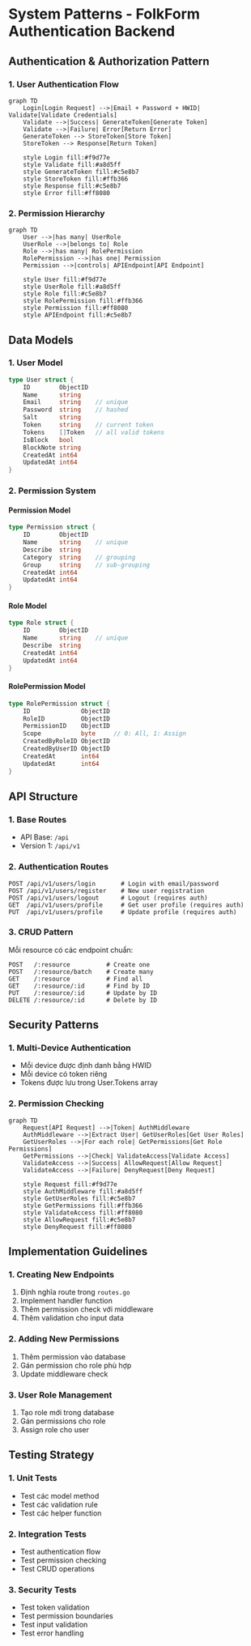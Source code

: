 # System Patterns - FolkForm Authentication Backend

## Authentication & Authorization Pattern

### 1. User Authentication Flow
```mermaid
graph TD
    Login[Login Request] -->|Email + Password + HWID| Validate[Validate Credentials]
    Validate -->|Success| GenerateToken[Generate Token]
    Validate -->|Failure| Error[Return Error]
    GenerateToken --> StoreToken[Store Token]
    StoreToken --> Response[Return Token]

    style Login fill:#f9d77e
    style Validate fill:#a8d5ff
    style GenerateToken fill:#c5e8b7
    style StoreToken fill:#ffb366
    style Response fill:#c5e8b7
    style Error fill:#ff8080
```

### 2. Permission Hierarchy
```mermaid
graph TD
    User -->|has many| UserRole
    UserRole -->|belongs to| Role
    Role -->|has many| RolePermission
    RolePermission -->|has one| Permission
    Permission -->|controls| APIEndpoint[API Endpoint]

    style User fill:#f9d77e
    style UserRole fill:#a8d5ff
    style Role fill:#c5e8b7
    style RolePermission fill:#ffb366
    style Permission fill:#ff8080
    style APIEndpoint fill:#c5e8b7
```

## Data Models

### 1. User Model
```go
type User struct {
    ID        ObjectID
    Name      string
    Email     string    // unique
    Password  string    // hashed
    Salt      string
    Token     string    // current token
    Tokens    []Token   // all valid tokens
    IsBlock   bool
    BlockNote string
    CreatedAt int64
    UpdatedAt int64
}
```

### 2. Permission System
#### Permission Model
```go
type Permission struct {
    ID        ObjectID
    Name      string    // unique
    Describe  string
    Category  string    // grouping
    Group     string    // sub-grouping
    CreatedAt int64
    UpdatedAt int64
}
```

#### Role Model
```go
type Role struct {
    ID        ObjectID
    Name      string    // unique
    Describe  string
    CreatedAt int64
    UpdatedAt int64
}
```

#### RolePermission Model
```go
type RolePermission struct {
    ID              ObjectID
    RoleID          ObjectID
    PermissionID    ObjectID
    Scope           byte     // 0: All, 1: Assign
    CreatedByRoleID ObjectID
    CreatedByUserID ObjectID
    CreatedAt       int64
    UpdatedAt       int64
}
```

## API Structure

### 1. Base Routes
- API Base: `/api`
- Version 1: `/api/v1`

### 2. Authentication Routes
```
POST /api/v1/users/login       # Login with email/password
POST /api/v1/users/register    # New user registration
POST /api/v1/users/logout      # Logout (requires auth)
GET  /api/v1/users/profile     # Get user profile (requires auth)
PUT  /api/v1/users/profile     # Update profile (requires auth)
```

### 3. CRUD Pattern
Mỗi resource có các endpoint chuẩn:
```
POST   /:resource          # Create one
POST   /:resource/batch    # Create many
GET    /:resource          # Find all
GET    /:resource/:id      # Find by ID
PUT    /:resource/:id      # Update by ID
DELETE /:resource/:id      # Delete by ID
```

## Security Patterns

### 1. Multi-Device Authentication
- Mỗi device được định danh bằng HWID
- Mỗi device có token riêng
- Tokens được lưu trong User.Tokens array

### 2. Permission Checking
```mermaid
graph TD
    Request[API Request] -->|Token| AuthMiddleware
    AuthMiddleware -->|Extract User| GetUserRoles[Get User Roles]
    GetUserRoles -->|For each role| GetPermissions[Get Role Permissions]
    GetPermissions -->|Check| ValidateAccess[Validate Access]
    ValidateAccess -->|Success| AllowRequest[Allow Request]
    ValidateAccess -->|Failure| DenyRequest[Deny Request]

    style Request fill:#f9d77e
    style AuthMiddleware fill:#a8d5ff
    style GetUserRoles fill:#c5e8b7
    style GetPermissions fill:#ffb366
    style ValidateAccess fill:#ff8080
    style AllowRequest fill:#c5e8b7
    style DenyRequest fill:#ff8080
```

## Implementation Guidelines

### 1. Creating New Endpoints
1. Định nghĩa route trong `routes.go`
2. Implement handler function
3. Thêm permission check với middleware
4. Thêm validation cho input data

### 2. Adding New Permissions
1. Thêm permission vào database
2. Gán permission cho role phù hợp
3. Update middleware check

### 3. User Role Management
1. Tạo role mới trong database
2. Gán permissions cho role
3. Assign role cho user

## Testing Strategy

### 1. Unit Tests
- Test các model method
- Test các validation rule
- Test các helper function

### 2. Integration Tests
- Test authentication flow
- Test permission checking
- Test CRUD operations

### 3. Security Tests
- Test token validation
- Test permission boundaries
- Test input validation
- Test error handling 